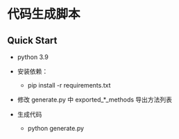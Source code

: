 # 代码生成脚本

## Quick Start

- python 3.9

- 安装依赖：
  - pip install -r requirements.txt

- 修改 generate.py 中 exported_*_methods 导出方法列表

- 生成代码
  - python generate.py